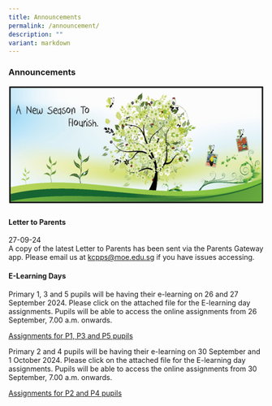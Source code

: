 ```yaml
---
title: Announcements
permalink: /announcement/
description: ""
variant: markdown
---
```

### Announcements

![](/images/A%20new%20season%20to%20flourish%20banner.png)

#### Letter to Parents		 
27-09-24<br>
A copy of the latest Letter to Parents has been sent via the Parents Gateway app. Please email us at [kcpps@moe.edu.sg](mailto:kcpps@moe.edu.sg) if you have issues accessing.

#### E-Learning Days
Primary 1, 3 and 5 pupils will be having their e-learning on 26 and 27 September 2024. Please click on the attached file for the E-learning day assignments. Pupils will be able to access the online assignments from 26 September, 7.00 a.m. onwards.

[Assignments for P1, P3 and P5 pupils](/files/P1_P3_P5_Elearningday_26_27_Sep_2024.pdf)

Primary 2 and 4 pupils will be having their e-learning on 30 September and 1 October 2024. Please click on the attached file for the E-learning day assignments. Pupils will be able to access the online assignments from 30 September, 7.00 a.m. onwards.

[Assignments for P2 and P4 pupils](/files/P2_P4_Elearningday_30_Sep_1_Oct_2024.pdf)